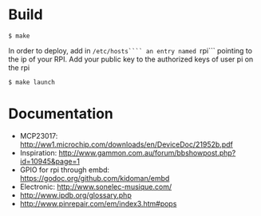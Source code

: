 #

# Build

```$ make```

In order to deploy, add in ```/etc/hosts```` an entry named ```rpi``` pointing to the ip of your RPI. Add your public key to the authorized keys of user pi on the rpi

```$ make launch```

# Documentation

 * MCP23017: http://ww1.microchip.com/downloads/en/DeviceDoc/21952b.pdf
 * Inspiration: http://www.gammon.com.au/forum/bbshowpost.php?id=10945&page=1
 * GPIO for rpi through embd: https://godoc.org/github.com/kidoman/embd
 * Electronic: http://www.sonelec-musique.com/
 * http://www.ipdb.org/glossary.php
 * http://www.pinrepair.com/em/index3.htm#pops


